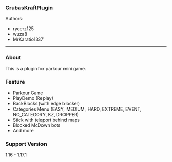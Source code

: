 ### GrubasKraftPlugin
Authors:
* rycerz125
* wuza8
* MrKaratio1337
---
### About
This is a plugin for parkour mini game.

### Feature
* Parkour Game
* PlayDemo (Replay)
* BackBlocks (with edge blocker)
* Categories Menu (EASY, MEDIUM, HARD, EXTREME, EVENT, NO_CATEGORY, KZ, DROPPER)
* Stick with teleport behind maps
* Blocked McDown bots
* And more

### Support Version
1.16 - 1.17.1
